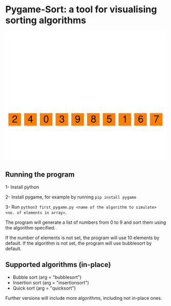 # Pygame-Sort: a tool for visualising sorting algorithms

![Quicksort example](images/quicksort.gif)

## Running the program
1- Install python

2- Install pygame, for example by running `pip install pygame`

3- Run `python3 first_pygame.py <name of the algorithm to simulate> <no. of elements in array>`.

The program will generate a list of numbers from 0 to 9 and sort them using the algorithm specified.

If the number of elements is not set, the program will use 10 elements by default.
If the algorithm is not set, the program will use bubblesort by default.

## Supported algorithms (in-place)
- Bubble sort (arg = "bubblesort")
- Insertion sort (arg = "insertionsort")
- Quick sort (arg = "quicksort")

Further versions will include more algorithms, including not in-place ones.